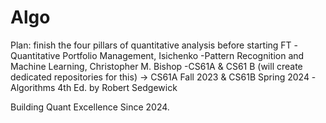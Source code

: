 # Algo

Plan: finish the four pillars of quantitative analysis before starting FT
-Quantitative Portfolio Management, Isichenko
-Pattern Recognition and Machine Learning, Christopher M. Bishop
-CS61A & CS61 B (will create dedicated repositories for this) -> CS61A Fall 2023 & CS61B Spring 2024
-Algorithms 4th Ed. by Robert Sedgewick

Building Quant Excellence Since 2024.
